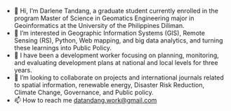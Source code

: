 - 👋 Hi, I’m Darlene Tandang, a graduate student currently enrolled in the program Master of Science in Geomatics Engineering major in Geoinformatics at the University of the Philippines Diliman.
- 👀 I’m interested in Geographic Information Systems (GIS), Remote Sensing (RS), Python, Web mapping, and big data analytics, and turning these learnings into Public Policy.
- 🌱 I have been a development worker focusing on planning, monitoring, and evaluating development plans at national and local levels for three years.
- 💞️ I’m looking to collaborate on projects and international journals related to spatial information, renewable energy, Disaster Risk Reduction, Climate Change, Governance, and Public policy.
- 📫 How to reach me datandang.work@gmail.com

<!---
nootherthandat/nootherthandat is a ✨ special ✨ repository because its `README.md` (this file) appears on your GitHub profile.
You can click the Preview link to take a look at your changes.
--->
